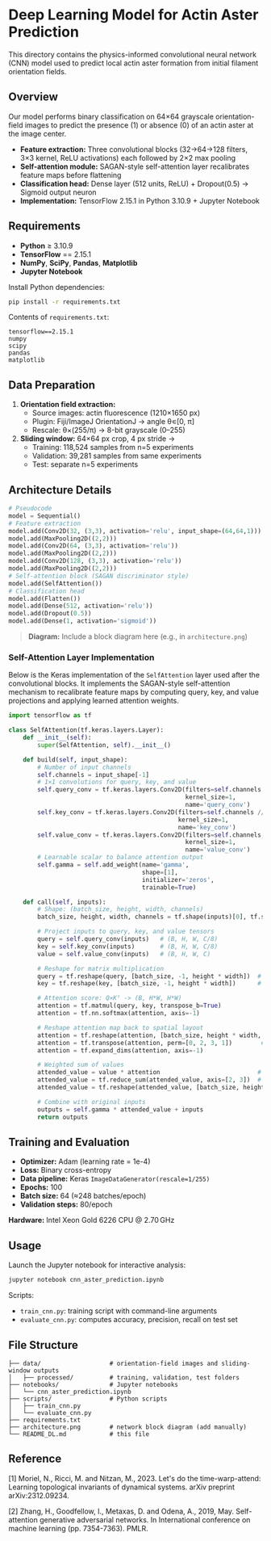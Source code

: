 # Deep Learning Model for Actin Aster Prediction

This directory contains the physics-informed convolutional neural network (CNN) model used to predict local actin aster formation from initial filament orientation fields.

## Overview

Our model performs binary classification on 64×64 grayscale orientation-field images to predict the presence (1) or absence (0) of an actin aster at the image center.

- **Feature extraction:** Three convolutional blocks (32→64→128 filters, 3×3 kernel, ReLU activations) each followed by 2×2 max pooling
- **Self-attention module:** SAGAN-style self-attention layer recalibrates feature maps before flattening
- **Classification head:** Dense layer (512 units, ReLU) + Dropout(0.5) → Sigmoid output neuron
- **Implementation:** TensorFlow 2.15.1 in Python 3.10.9 + Jupyter Notebook

## Requirements

- **Python** ≥ 3.10.9
- **TensorFlow** == 2.15.1
- **NumPy**, **SciPy**, **Pandas**, **Matplotlib**
- **Jupyter Notebook**

Install Python dependencies:
```bash
pip install -r requirements.txt
```

Contents of `requirements.txt`:
```
tensorflow==2.15.1
numpy
scipy
pandas
matplotlib
```

## Data Preparation

1. **Orientation field extraction:**
   - Source images: actin fluorescence (1210×1650 px)
   - Plugin: Fiji/ImageJ OrientationJ → angle θ∊[0, π]
   - Rescale: θ×(255/π) → 8-bit grayscale (0–255)
2. **Sliding window:** 64×64 px crop, 4 px stride →
   - Training: 118,524 samples from n=5 experiments
   - Validation: 39,281 samples from same experiments
   - Test: separate n=5 experiments

## Architecture Details

```python
# Pseudocode
model = Sequential()
# Feature extraction
model.add(Conv2D(32, (3,3), activation='relu', input_shape=(64,64,1)))
model.add(MaxPooling2D((2,2)))
model.add(Conv2D(64, (3,3), activation='relu'))
model.add(MaxPooling2D((2,2)))
model.add(Conv2D(128, (3,3), activation='relu'))
model.add(MaxPooling2D((2,2)))
# Self-attention block (SAGAN discriminator style)
model.add(SelfAttention())
# Classification head
model.add(Flatten())
model.add(Dense(512, activation='relu'))
model.add(Dropout(0.5))
model.add(Dense(1, activation='sigmoid'))
```

> **Diagram:** Include a block diagram here (e.g., in `architecture.png`)

### Self-Attention Layer Implementation

Below is the Keras implementation of the `SelfAttention` layer used after the convolutional blocks. It implements the SAGAN-style self-attention mechanism to recalibrate feature maps by computing query, key, and value projections and applying learned attention weights.

```python
import tensorflow as tf

class SelfAttention(tf.keras.layers.Layer):
    def __init__(self):
        super(SelfAttention, self).__init__()

    def build(self, input_shape):
        # Number of input channels
        self.channels = input_shape[-1]
        # 1×1 convolutions for query, key, and value
        self.query_conv = tf.keras.layers.Conv2D(filters=self.channels // 8,
                                                 kernel_size=1,
                                                 name='query_conv')
        self.key_conv = tf.keras.layers.Conv2D(filters=self.channels // 8,
                                               kernel_size=1,
                                               name='key_conv')
        self.value_conv = tf.keras.layers.Conv2D(filters=self.channels,
                                                 kernel_size=1,
                                                 name='value_conv')
        # Learnable scalar to balance attention output
        self.gamma = self.add_weight(name='gamma',
                                     shape=[1],
                                     initializer='zeros',
                                     trainable=True)

    def call(self, inputs):
        # Shape: (batch_size, height, width, channels)
        batch_size, height, width, channels = tf.shape(inputs)[0], tf.shape(inputs)[1], tf.shape(inputs)[2], tf.shape(inputs)[3]

        # Project inputs to query, key, and value tensors
        query = self.query_conv(inputs)   # (B, H, W, C/8)
        key = self.key_conv(inputs)       # (B, H, W, C/8)
        value = self.value_conv(inputs)   # (B, H, W, C)

        # Reshape for matrix multiplication
        query = tf.reshape(query, [batch_size, -1, height * width])  # (B, C/8, H*W)
        key = tf.reshape(key, [batch_size, -1, height * width])      # (B, C/8, H*W)

        # Attention score: Q×Kᵀ -> (B, H*W, H*W)
        attention = tf.matmul(query, key, transpose_b=True)
        attention = tf.nn.softmax(attention, axis=-1)

        # Reshape attention map back to spatial layout
        attention = tf.reshape(attention, [batch_size, height * width, height, width])
        attention = tf.transpose(attention, perm=[0, 2, 3, 1])        # (B, H, W, H*W)
        attention = tf.expand_dims(attention, axis=-1)

        # Weighted sum of values
        attended_value = value * attention                           # broadcasting
        attended_value = tf.reduce_sum(attended_value, axis=[2, 3])  # (B, H, W, C)
        attended_value = tf.reshape(attended_value, [batch_size, height, width, channels])

        # Combine with original inputs
        outputs = self.gamma * attended_value + inputs
        return outputs
```

## Training and Evaluation

- **Optimizer:** Adam (learning rate = 1e-4)
- **Loss:** Binary cross-entropy
- **Data pipeline:** Keras `ImageDataGenerator(rescale=1/255)`
- **Epochs:** 100
- **Batch size:** 64 (≈248 batches/epoch)
- **Validation steps:** 80/epoch

**Hardware:** Intel Xeon Gold 6226 CPU @ 2.70 GHz

## Usage

Launch the Jupyter notebook for interactive analysis:
```bash
jupyter notebook cnn_aster_prediction.ipynb
```

Scripts:
- `train_cnn.py`: training script with command-line arguments
- `evaluate_cnn.py`: computes accuracy, precision, recall on test set

## File Structure

```
├── data/                   # orientation-field images and sliding-window outputs
│   ├── processed/          # training, validation, test folders
├── notebooks/              # Jupyter notebooks
│   └── cnn_aster_prediction.ipynb
├── scripts/                # Python scripts
│   ├── train_cnn.py
│   └── evaluate_cnn.py
├── requirements.txt
├── architecture.png        # network block diagram (add manually)
└── README_DL.md            # this file
```

## Reference
[1] Moriel, N., Ricci, M. and Nitzan, M., 2023. Let's do the time-warp-attend: Learning topological invariants of dynamical systems. arXiv preprint arXiv:2312.09234.

[2] Zhang, H., Goodfellow, I., Metaxas, D. and Odena, A., 2019, May. Self-attention generative adversarial networks. In International conference on machine learning (pp. 7354-7363). PMLR.
